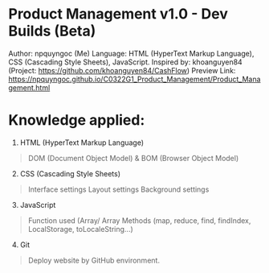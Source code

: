 # Product Management v1.0 - Dev Builds (Beta)

Author: npquyngoc (Me)
Language: HTML (HyperText Markup Language), CSS (Cascading Style Sheets), JavaScript.
Inspired by: khoanguyen84 (Project: https://github.com/khoanguyen84/CashFlow)
Preview Link: https://npquyngoc.github.io/C0322G1_Product_Management/Product_Management.html

# Knowledge applied:

1. HTML (HyperText Markup Language)
> DOM (Document Object Model) & BOM (Browser Object Model)

2. CSS (Cascading Style Sheets)
> Interface settings
> Layout settings
> Background settings

3. JavaScript
> Function used (Array/ Array Methods (map, reduce, find, findIndex, LocalStorage, toLocaleString...)

4. Git
> Deploy website by GitHub environment.
